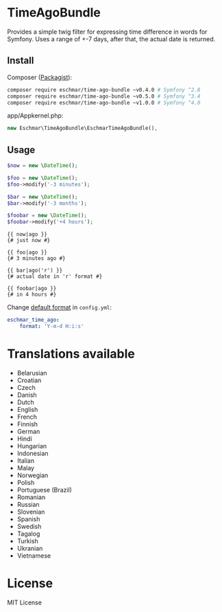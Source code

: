 # TimeAgoBundle
Provides a simple twig filter for expressing time difference in words for Symfony. 
Uses a range of +-7 days, after that, the actual date is returned.

## Install
Composer (<a href="https://packagist.org/packages/eschmar/time-ago-bundle" target="_blank">Packagist</a>):
```sh
composer require eschmar/time-ago-bundle ~v0.4.0 # Symfony ^2.8
composer require eschmar/time-ago-bundle ~v0.5.0 # Symfony ^3.4
composer require eschmar/time-ago-bundle ~v1.0.0 # Symfony ^4.0
```

app/Appkernel.php:
```php
new Eschmar\TimeAgoBundle\EschmarTimeAgoBundle(),
```

## Usage
```php
$now = new \DateTime();

$foo = new \DateTime();
$foo->modify('-3 minutes');

$bar = new \DateTime();
$bar->modify('-3 months');

$foobar = new \DateTime();
$foobar->modify('+4 hours');
```

```twig
{{ now|ago }}
{# just now #}

{{ foo|ago }}
{# 3 minutes ago #}

{{ bar|ago('r') }}
{# actual date in 'r' format #}

{{ foobar|ago }}
{# in 4 hours #}
```

Change [default format](http://php.net/manual/en/function.date.php) in `config.yml`:

```yml
eschmar_time_ago:
    format: 'Y-m-d H:i:s'
```

# Translations available

* Belarusian
* Croatian
* Czech
* Danish
* Dutch
* English
* French
* Finnish
* German
* Hindi
* Hungarian
* Indonesian
* Italian
* Malay
* Norwegian
* Polish
* Portuguese (Brazil)
* Romanian
* Russian
* Slovenian
* Spanish
* Swedish
* Tagalog
* Turkish
* Ukranian
* Vietnamese

# License
MIT License
